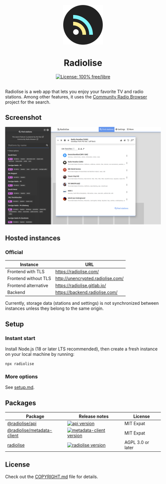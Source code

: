 <div align="center">
  <img src="packages/radiolise/src/assets/img/logo.svg" alt="Radiolise logo" height="128">
  <h1>Radiolise</h1>
  <a aria-label="License" href="COPYRIGHT.md">
    <img src="https://img.shields.io/badge/License-100%25%20free/libre-97CA00.svg?style=for-the-badge" alt="License: 100% free/libre" />
  </a>
</div>

<br />

Radiolise is a web app that lets you enjoy your favorite TV and radio stations.
Among other features, it uses the
[Community Radio Browser](http://www.radio-browser.info/) project for the
search.

## Screenshot

![Radiolise screenshot](packages/radiolise/screenshot.png)

## Hosted instances

### Official

| Instance             | URL                                 |
| -------------------- | ----------------------------------- |
| Frontend with TLS    | <https://radiolise.com/>            |
| Frontend without TLS | <http://unencrypted.radiolise.com/> |
| Frontend alternative | <https://radiolise.gitlab.io/>      |
| Backend              | <https://backend.radiolise.com/>    |

Currently, storage data (stations and settings) is not synchronized between
instances unless they belong to the same origin.

## Setup

### Instant start

Install Node.js (18 or later LTS recommended), then create a fresh instance on
your local machine by running:

```sh
npx radiolise
```

### More options

See [setup.md](setup.md).

## Packages

| Package                                                | Release notes                                                                                                                                                | License           |
| ------------------------------------------------------ | ------------------------------------------------------------------------------------------------------------------------------------------------------------ | ----------------- |
| [@radiolise/api](packages/api)                         | [![api version](https://img.shields.io/npm/v/@radiolise/api.svg?label=%20&style=flat-square)](packages/api/CHANGELOG.md)                                     | MIT Expat         |
| [@radiolise/metadata-client](packages/metadata-client) | [![metadata-client version](https://img.shields.io/npm/v/@radiolise/metadata-client.svg?label=%20&style=flat-square)](packages/metadata-client/CHANGELOG.md) | MIT Expat         |
| [radiolise](packages/radiolise)                        | [![radiolise version](https://img.shields.io/npm/v/radiolise.svg?label=%20&style=flat-square)](packages/radiolise/CHANGELOG.md)                              | AGPL 3.0 or later |

## License

Check out the [COPYRIGHT.md](COPYRIGHT.md) file for details.

<!--
TODO: uncomment
## Support

Feel free to donate or to become a sponsor on GitHub:
<https://github.com/sponsors/mabcelsius>
-->
